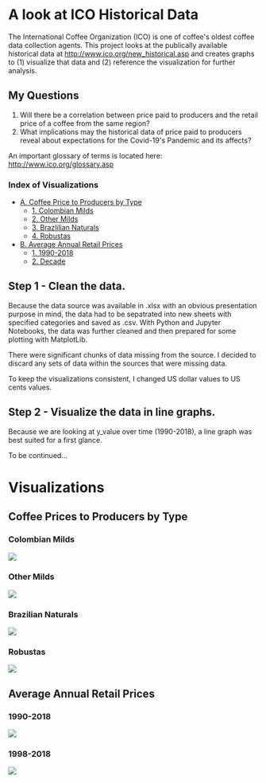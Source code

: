 # A look at ICO Historical Data
The International Coffee Organization (ICO) is one of coffee's oldest coffee data collection agents. This project looks at the publically available historical data at http://www.ico.org/new_historical.asp and creates graphs to (1) visualize that data and (2) reference the visualization for further analysis.

## My Questions
1. Will there be a correlation between price paid to producers and the retail price of a coffee from the same region?
2. What implications may the historical data of price paid to producers reveal about expectations for the Covid-19's Pandemic and its affects?

An important glossary of terms is located here: http://www.ico.org/glossary.asp

### Index of Visualizations
* [A. Coffee Price to Producers by Type](#Coffee-Prices-to-Producers-by-Type)
  * [1. Colombian Milds](#colombian-milds)
  * [2. Other Milds](#other-milds)
  * [3. Brazlilian Naturals](#brazilian-naturals)
  * [4. Robustas](#robustas)
 * [B. Average Annual Retail Prices](#Average-Annual-Retail-Prices)
   * [1. 1990-2018](#1990-2018)
   * [2. Decade](#1998-2018)

## Step 1 - Clean the data.
Because the data source was available in .xlsx with an obvious presentation purpose in mind, the data had to be sepatrated into new sheets with specified categories and saved as .csv. With Python and Jupyter Notebooks, the data was further cleaned and then prepared for some plotting with MatplotLib.

There were significant chunks of data missing from the source. I decided to discard any sets of data within the sources that were missing data.

To keep the visualizations consistent, I changed US dollar values to US cents values.

## Step 2 - Visualize the data in line graphs.
Because we are looking at y_value over time (1990-2018), a line graph was best suited for a first glance. 

To be continued...

# Visualizations

## Coffee Prices to Producers by Type

### Colombian Milds
![](farmgate_data/output_files/colombian-milds-1990-2018.png)

### Other Milds
![](Farmgate_Data/output_files/other-milds-1990-2018.png)

### Brazilian Naturals
![](farmgate_data/output_files/brazilian-naturals-1990-2018.png)

### Robustas
![](farmgate_data/output_files/robustas-1990-2018.png)

## Average Annual Retail Prices

### 1990-2018
![](retail_prices/output_files/retail-prices-all-years-1990-2018.png)

### 1998-2018
![](retail_prices/output_files/retail-prices-decade-1998-2018.png)
